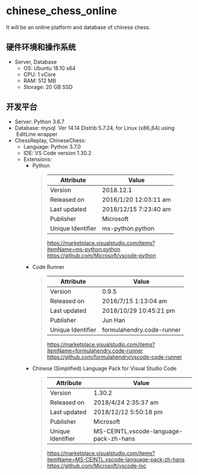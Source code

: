 # chinese_chess_online

It will be an online platform and database of chinese chess.

## 硬件环境和操作系统

* Server, Database
  * OS: Ubuntu 18.10 x64
  * CPU: 1 vCore
  * RAM: 512 MB
  * Storage: 20 GB SSD

## 开发平台

* Server: Python 3.6.7
* Database: mysql
    &nbsp;Ver 14.14 Distrib 5.7.24, for Linux (x86_64) using
    &nbsp;EditLine wrapper
* ChessReplay, ChineseChess:
  * Language: Python 3.7.0
  * IDE: VS Code version 1.30.2
  * Extensions:
    * Python
      > | Attribute         | Value                 |
      > | ----------------- | --------------------- |
      > | Version           | 2018.12.1             |
      > | Released on       | 2016/1/20 12:03:11 am |
      > | Last updated      | 2018/12/15 7:23:40 am |
      > | Publisher         | Microsoft             |
      > | Unique Identifier | ms-python.python      |
      > <https://marketplace.visualstudio.com/items?itemName=ms-python.python>  
      > <https://github.com/Microsoft/vscode-python>
    * Code Runner
      > | Attribute         | Value                     |
      > | ----------------- | ------------------------- |
      > | Version           | 0.9.5                     |
      > | Released on       | 2016/7/15 1:13:04 am      |
      > | Last updated      | 2018/10/29 10:45:21 pm    |
      > | Publisher         | Jun Han                   |
      > | Unique Identifier | formulahendry.code-runner |
      > <https://marketplace.visualstudio.com/items?itemName=formulahendry.code-runner>  
      > <https://github.com/formulahendry/vscode-code-runner>
    * Chinese (Simplified) Language Pack for Visual Studio Code
      > | Attribute         | Value                                  |
      > | ----------------- | -------------------------------------- |
      > | Version           | 1.30.2                                 |
      > | Released on       | 2018/4/24 2:35:37 am                   |
      > | Last updated      | 2018/12/12 5:50:18 pm                  |
      > | Publisher         | Microsoft                              |
      > | Unique Identifier | MS-CEINTL.vscode-language-pack-zh-hans |
      > <https://marketplace.visualstudio.com/items?itemName=MS-CEINTL.vscode-language-pack-zh-hans>  
      > <https://github.com/Microsoft/vscode-loc>
